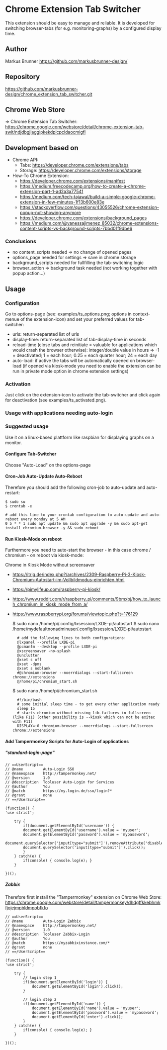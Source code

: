 # Chrome Extension Tab Switcher

This extension should be easy to manage and reliable. It is developed for switching browser-tabs (for e.g. monitoring-graphs) by a configured display time.

## Author

Markus Brunner <https://github.com/markusbrunner-design/>

## Repository

https://github.com/markusbrunner-design/chrome_extension_tab_switcher.git

## Chrome Web Store

=> Chrome Extension Tab Switcher: https://chrome.google.com/webstore/detail/chrome-extension-tab-swit/ndjdbgjlaggipkekdpicpcldaocmigfl

## Development based on

* Chrome API:
    * Tabs: https://developer.chrome.com/extensions/tabs
    * Storage: https://developer.chrome.com/extensions/storage
* How-To Chrome Extension: 
    * https://developer.chrome.com/extensions/manifest
    * https://medium.freecodecamp.org/how-to-create-a-chrome-extension-part-1-ad2a3a77541
    * https://medium.com/tech-tajawal/build-a-simple-google-chrome-extension-in-few-minutes-1f13b600e83e
    * https://stackoverflow.com/questions/43055526/chrome-extension-popup-not-showing-anymore
    * https://developer.chrome.com/extensions/background_pages
    * https://medium.com/@vanessajimenez_85032/chrome-extensions-content-scripts-vs-background-scripts-7bbd01f9dbe6

### Conclusions

* no content_scripts needed => no change of opened pages
* options_page needed for settings => save in chrome storage
* background_scripts needed for fullfilling the tab-switching logic
* browser_action => background task needed (not working together with popup action...)

## Usage

### Configuration

Go to options-page (see: examples/ts_options.png; options in context-menue of the extension-icon) and set your preferred values for tab-switcher:
* urls: return-separated list of urls
* display-time: return-separated list of tab-display-time in seconds
* reload-time (close tabs and reinitiate = valuable for applications which would crash the browser otherwise): integer/double value in hours => -1 = deactivated; 1 = each hour; 0.25 = each quarter hour; 24 = each day
* auto-load: if active the tabs will be automatically opened on browser-load (if opened via kiosk-mode you need to enable the extension can be run in private mode option in chrome extension settings)

### Activation

Just click on the extension-icon to activate the tab-switcher and click again for deactivation (see examples/ts_activated.png).

### Usage with applications needing auto-login

### Suggested usage

Use it on a linux-based plattform like raspbian for displaying graphs on a monitor.

#### Configure Tab-Switcher

Choose "Auto-Load" on the options-page

#### Cron-Job Auto-Update Auto-Reboot

Therefore you should add the following cron-job to auto-update and auto-restart:

    $ sudo su
    $ crontab -e
    
    # add this line to your crontab configuration to auto-update and auto-reboot every monday at 5 AM
    0 5 * * 1 sudo apt update && sudo apt upgrade -y && sudo apt-get install chromium-browser -y && sudo reboot

#### Run Kiosk-Mode on reboot

Furthermore you need to auto-start the browser - in this case chrome / chromium - on reboot via kiosk-mode:

Chrome in Kiosk Mode without screensaver
* https://itrig.de/index.php?/archives/2309-Raspberry-Pi-3-Kiosk-Chromium-Autostart-im-Vollbildmodus-einrichten.html
* https://pimylifeup.com/raspberry-pi-kiosk/
* https://www.reddit.com/r/raspberry_pi/comments/9bmxbj/how_to_launch_chromium_in_kiosk_mode_from_a/
* https://www.raspberrypi.org/forums/viewtopic.php?t=176129

    $ sudo nano /home/pi/.config/lxsession/LXDE-pi/autostart
    $ sudo nano /home/mydefaultnonadminuser/.config/lxsession/LXDE-pi/autostart

        # add the following lines to both configurations:
        @lxpanel --profile LXDE-pi
        @pcmanfm --desktop --profile LXDE-pi
        @xscreensaver -no-splash
        @unclutter
        @xset s off
        @xset -dpms
        @xset s noblank
        #@chromium-browser --noerrdialogs --start-fullscreen chrome://extensions
        @/home/pi/chromium_start.sh

    $ sudo nano /home/pi/chromium_start.sh

        #!/bin/bash
        # some initial sleep time - to get every other application ready
        sleep 15
        # starts chromium without missing lib-failures in fullscreen (like F11) [other possibility is --kiosk which can not be exitec with F11]
        DISPLAY=:0 chromium-browser --noerrdialogs --start-fullscreen chrome://extensions

#### Add Tampermonkey Scripts for Auto-Login of applications

##### "standard-login-page"

    // ==UserScript==
    // @name         Auto-Login SSO
    // @namespace    http://tampermonkey.net/
    // @version      1.0
    // @description  Tooluser Auto-Login for Services
    // @author       You
    // @match        https://my.login.de/sso/login?*
    // @grant        none
    // ==/UserScript==

    (function() {
    'use strict';

        try {
            if(document.getElementById('username')) {
            document.getElementById('username').value = 'myuser';
            document.getElementById('password').value = 'mypassword';
            document.querySelector('input[type="submit"]').removeAttribute('disabled');
            document.querySelector('input[type="submit"]').click();
            }
        } catch(e) {
            if(console) { console.log(e); }
        }

    })();

##### Zabbix

Therefore first install the "Tampermonkey" extension on Chrome Web Store: https://chrome.google.com/webstore/detail/tampermonkey/dhdgffkkebhmkfjojejmpbldmpobfkfo

    // ==UserScript==
    // @name         Auto-Login Zabbix
    // @namespace    http://tampermonkey.net/
    // @version      1.0
    // @description  Tooluser Zabbix-Login
    // @author       You
    // @match        https://myzabbixinstance.com/*
    // @grant        none
    // ==/UserScript==

    (function() {
    'use strict';

        try {
            // login step 1
            if(document.getElementById('login')) {
                document.getElementById('login').click();
            }

            // login step 2
            if(document.getElementById('name')) {
                document.getElementById('name').value = 'myuser';
                document.getElementById('password').value = 'mypassword';
                document.getElementById('enter').click();
            }
        } catch(e) {
            if(console) { console.log(e); }
        }

    })();
